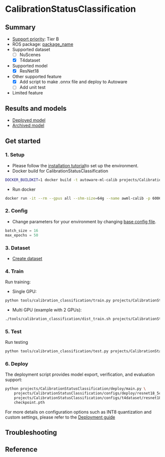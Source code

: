 # CalibrationStatusClassification
## Summary

- [Support priority](https://github.com/tier4/AWML/blob/main/docs/design/autoware_ml_design.md#support-priority): Tier B
- ROS package: [package_name](https://github.com/autowarefoundation/autoware.universe/tree/main/perception/)
- Supported dataset
  - [ ] NuScenes
  - [x] T4dataset
- Supported model
  - [x] ResNet18
- Other supported feature
  - [x] Add script to make .onnx file and deploy to Autoware
  - [ ] Add unit test
- Limited feature

## Results and models

- [Deployed model](docs/deployed_model.md)
- [Archived model](docs/archived_model.md)

## Get started
### 1. Setup

- Please follow the [installation tutorial](/docs/tutorial/tutorial_detection_3d.md)to set up the environment.
- Docker build for CalibrationStatusClassification

```sh
DOCKER_BUILDKIT=1 docker build -t autoware-ml-calib projects/CalibrationStatusClassification/
```

- Run docker

```sh
docker run -it --rm --gpus all --shm-size=64g --name awml-calib -p 6006:6006 -v $PWD/:/workspace -v $PWD/data:/workspace/data autoware-ml-calib
```

### 2. Config

- Change parameters for your environment by changing [base config file](configs/t4dataset/resnet18_5ch_1xb16-50e_j6gen2.py).

```py
batch_size = 16
max_epochs = 50
```

### 3. Dataset

- [Create dataset](../../tools/calibration_classification/README.md)


### 4. Train

Run training:

- Single GPU:

```sh
python tools/calibration_classification/train.py projects/CalibrationStatusClassification/configs/t4dataset/resnet18_5ch_1xb16-50e_j6gen2.py
```

- Multi GPU (example with 2 GPUs):

```sh
./tools/calibration_classification/dist_train.sh projects/CalibrationStatusClassification/configs/t4dataset/resnet18_5ch_1xb16-50e_j6gen2.py 2
```


### 5. Test
Run testing
```sh
python tools/calibration_classification/test.py projects/CalibrationStatusClassification/configs/t4dataset/resnet18_5ch_1xb16-50e_j6gen2.py  epoch_25.pth --out {output_file}
```


### 6. Deploy

The deployment script provides model export, verification, and evaluation support:

```sh
python projects/CalibrationStatusClassification/deploy/main.py \
    projects/CalibrationStatusClassification/configs/deploy/resnet18_5ch.py \
    projects/CalibrationStatusClassification/configs/t4dataset/resnet18_5ch_1xb16-50e_j6gen2.py \
    checkpoint.pth
```

For more details on configuration options such as INT8 quantization and custom settings, please refer to the [Deployment guide](../../tools/calibration_classification/README.md#6-deployment)


## Troubleshooting

## Reference
